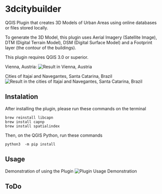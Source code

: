 # 3dcitybuilder
QGIS Plugin that creates 3D Models of Urban Areas using online databases or files stored locally.

To generate the 3D Model, this plugin uses Aerial Imagery (Satellite Image), DTM (Digital Terrain Model), DSM (Digital Surface Model) and a Footprint layer (the contour of the buildings).

This plugin requires QGIS 3.0 or superior.

Vienna, Austria:
![Result in Vienna, Austria](https://github.com/arthurRuf/3dcitybuilder/blob/master/docs/austria_vienna.gif?raw=true)

Cities of Itajaí and Navegantes, Santa Catarina, Brazil
![Result in the cities of Itajaí and Navegantes, Santa Catarina, Brazil](https://github.com/arthurRuf/3dcitybuilder/blob/master/docs/brazil_itajai_and_navegantes.gif?raw=true)


## Instalation

After installing the plugin, please run these commands on the terminal
```shell script
brew reinstall libcapn
brew install capnp
brew install spatialindex
```

Then, on the QGIS Python, run these commands
```shell script
python3  -m pip install 
```


## Usage

Demonstration of using the Plugin
![Plugin Usage Demonstration](https://github.com/arthurRuf/3dcitybuilder/blob/master/docs/brazil_itajai_and_navegantes.gif?raw=true)



## ToDo
